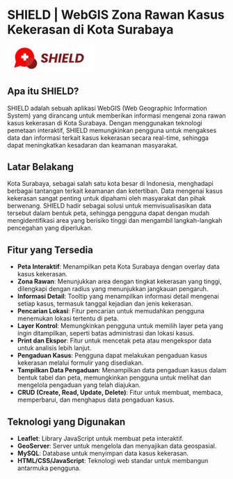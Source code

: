 # SHIELD | WebGIS Zona Rawan Kasus Kekerasan di Kota Surabaya

<img src="src/img/icon-with-text.png" alt="SHIELD Logo" width="200" />

## Apa itu SHIELD?

SHIELD adalah sebuah aplikasi WebGIS (Web Geographic Information System) yang dirancang untuk memberikan informasi mengenai zona rawan kasus kekerasan di Kota Surabaya. Dengan menggunakan teknologi pemetaan interaktif, SHIELD memungkinkan pengguna untuk mengakses data dan informasi terkait kasus kekerasan secara real-time, sehingga dapat meningkatkan kesadaran dan keamanan masyarakat.

## Latar Belakang

Kota Surabaya, sebagai salah satu kota besar di Indonesia, menghadapi berbagai tantangan terkait keamanan dan ketertiban. Data mengenai kasus kekerasan sangat penting untuk dipahami oleh masyarakat dan pihak berwenang. SHIELD hadir sebagai solusi untuk memvisualisasikan data tersebut dalam bentuk peta, sehingga pengguna dapat dengan mudah mengidentifikasi area yang berisiko tinggi dan mengambil langkah-langkah pencegahan yang diperlukan.

## Fitur yang Tersedia

- **Peta Interaktif**: Menampilkan peta Kota Surabaya dengan overlay data kasus kekerasan.
- **Zona Rawan**: Menunjukkan area dengan tingkat kekerasan yang tinggi, dilengkapi dengan radius yang menunjukkan jangkauan pengaruh.
- **Informasi Detail**: Tooltip yang menampilkan informasi detail mengenai setiap kasus, termasuk tanggal kejadian dan jenis kekerasan.
- **Pencarian Lokasi**: Fitur pencarian untuk memudahkan pengguna menemukan lokasi tertentu di peta.
- **Layer Kontrol**: Memungkinkan pengguna untuk memilih layer peta yang ingin ditampilkan, seperti batas administrasi dan lokasi kasus.
- **Print dan Ekspor**: Fitur untuk mencetak peta atau mengekspor data untuk analisis lebih lanjut.
- **Pengaduan Kasus**: Pengguna dapat melakukan pengaduan kasus kekerasan melalui formulir yang disediakan.
- **Tampilkan Data Pengaduan**: Menampilkan data pengaduan kasus dalam bentuk tabel dan peta, memungkinkan pengguna untuk melihat dan mengelola pengaduan yang telah diajukan.
- **CRUD (Create, Read, Update, Delete)**: Fitur untuk membuat, membaca, memperbarui, dan menghapus data pengaduan kasus.

## Teknologi yang Digunakan

- **Leaflet**: Library JavaScript untuk membuat peta interaktif.
- **GeoServer**: Server untuk mengelola dan menyajikan data geospasial.
- **MySQL**: Database untuk menyimpan data kasus kekerasan.
- **HTML/CSS/JavaScript**: Teknologi web standar untuk membangun antarmuka pengguna.